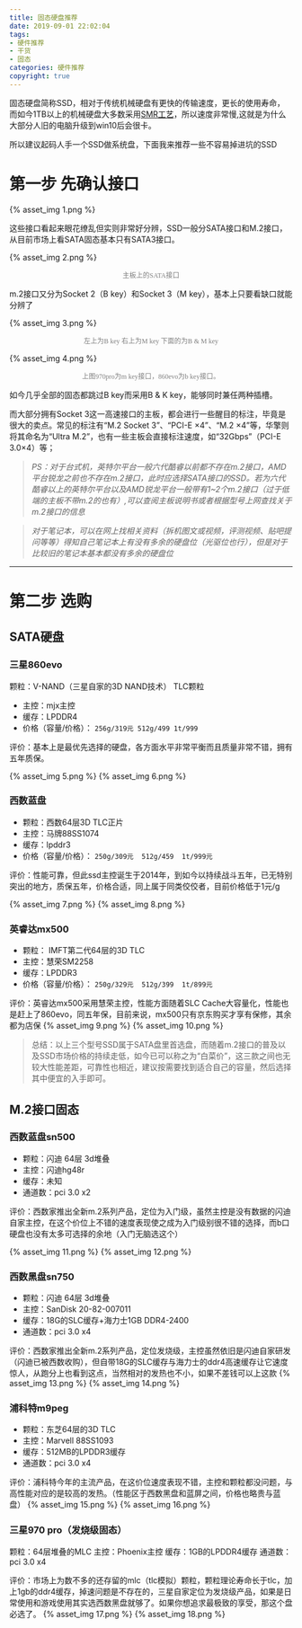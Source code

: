 ```yaml
---
title: 固态硬盘推荐
date: 2019-09-01 22:02:04
tags:
- 硬件推荐 
- 干货
- 固态
categories: 硬件推荐 
copyright: true
---
```


固态硬盘简称SSD，相对于传统机械硬盘有更快的传输速度，更长的使用寿命，而如今1TB以上的机械硬盘大多数采用[SMR工艺](https://laoyaoba.com/html/news/newsdetail?source=pc&news_id=724004)，所以速度非常慢,这就是为什么大部分人旧的电脑升级到win10后会很卡。

所以建议起码人手一个SSD做系统盘，下面我来推荐一些不容易掉进坑的SSD

<!-- more -->

# 第一步 先确认接口

{% asset_img 1.png %}

这些接口看起来眼花缭乱但实则非常好分辨，SSD一般分SATA接口和M.2接口，从目前市场上看SATA固态基本只有SATA3接口。

{% asset_img 2.png %}
<p style="text-align: center;">
    <span style="font-family: 微软雅黑, &quot;Microsoft YaHei&quot;; font-size: 12px; color: rgb(127, 127, 127);">主板上的SATA接口</span>
</p>

m.2接口又分为Socket 2（B key）和Socket 3（M key），基本上只要看缺口就能分辨了

{% asset_img 3.png %}
<p style="text-align: center;">
    <span style="font-family: 微软雅黑, &quot;Microsoft YaHei&quot;; font-size: 12px; color: rgb(127, 127, 127);">左上为B key 右上为M key 下面的为B &amp; M key</span>
</p>

{% asset_img 4.png %}
<p style="text-align: center;">
    <span style="font-family: 微软雅黑, &quot;Microsoft YaHei&quot;; font-size: 12px; color: rgb(127, 127, 127);">上图970pro为m key接口，860evo为b key接口。</span>
</p>

如今几乎全部的固态都跳过B key而采用B & K key，能够同时兼任两种插槽。

而大部分拥有Socket 3这一高速接口的主板，都会进行一些醒目的标注，毕竟是很大的卖点。常见的标注有“M.2 Socket 3”、“PCI-E ×4”、“M.2 ×4”等，华擎则将其命名为“Ultra M.2”，也有一些主板会直接标注速度，如“32Gbps”（PCI-E 3.0×4）等；

> *PS：对于台式机，英特尔平台一般六代酷睿以前都不存在m.2接口，AMD平台锐龙之前也不存在m.2接口，此时应选择SATA接口的SSD。若为六代酷睿以上的英特尔平台以及AMD锐龙平台一般带有1~2个m.2接口（过于低端的主板不带m.2的也有）,可以查阅主板说明书或者根据型号上网查找关于m.2接口的信息*

> *对于笔记本，可以在网上找相关资料（拆机图文或视频，评测视频、贴吧提问等等）得知自己笔记本上有没有多余的硬盘位（光驱位也行），但是对于比较旧的笔记本基本都没有多余的硬盘位*

---

# 第二步 选购

## SATA硬盘

### 三星860evo
颗粒：V-NAND（三星自家的3D NAND技术） TLC颗粒
* 主控：mjx主控
* 缓存：LPDDR4
* 价格（容量/价格）：
`256g/319元 512g/499 1t/999`

评价：基本上是最优先选择的硬盘，各方面水平非常平衡而且质量非常不错，拥有五年质保。

{% asset_img 5.png %}
{% asset_img 6.png %}

###	西数蓝盘
* 颗粒：西数64层3D TLC正片
* 主控：马牌88SS1074
* 缓存：lpddr3
* 价格（容量/价格）：
`250g/309元  512g/459  1t/999元`

评价：性能可靠，但此ssd主控诞生于2014年，到如今以持续战斗五年，已无特别突出的地方，质保五年，价格合适，同上属于同类佼佼者，目前价格低于1元/g

{% asset_img 7.png %}
{% asset_img 8.png %}

### 英睿达mx500
* 颗粒： IMFT第二代64层的3D TLC
* 主控：慧荣SM2258
* 缓存：LPDDR3
* 价格（容量/价格）：
`250g/329元  512g/399  1t/899元`

评价：英睿达mx500采用慧荣主控，性能方面随着SLC Cache大容量化，性能也是赶上了860evo，同五年保，目前来说，mx500只有京东购买才享有保修，其余都为店保
{% asset_img 9.png %}
{% asset_img 10.png %}

> 总结：以上三个型号SSD属于SATA盘里首选盘，而随着m.2接口的普及以及SSD市场价格的持续走低，如今已可以称之为“白菜价”，这三款之间也无较大性能差距，可靠性也相近，建议按需要找到适合自己的容量，然后选择其中便宜的入手即可。

## M.2接口固态

### 西数蓝盘sn500
* 颗粒：闪迪 64层 3d堆叠
* 主控：闪迪hg48r
* 缓存：未知
* 通道数：pci 3.0 x2

评价：西数家推出全新m.2系列产品，定位为入门级，虽然主控是没有数据的闪迪自家主控，在这个价位上不错的速度表现使之成为入门级别很不错的选择，而b口硬盘也没有太多可选择的余地（入门无脑选这个）

{% asset_img 11.png %}
{% asset_img 12.png %}

### 西数黑盘sn750
* 颗粒：闪迪 64层 3d堆叠
* 主控：SanDisk 20-82-007011
* 缓存：18G的SLC缓存+海力士1GB DDR4-2400
* 通道数：pci 3.0 x4
 
评价：西数家推出全新m.2系列产品，定位发烧级，主控虽然依旧是闪迪自家研发（闪迪已被西数收购），但自带18G的SLC缓存与海力士的ddr4高速缓存让它速度惊人，从跑分上也看到这点，当然相对的发热也不小，如果不差钱可以上这款
{% asset_img 13.png %}
{% asset_img 14.png %}

### 浦科特m9peg
* 颗粒：东芝64层的3D TLC
* 主控：Marvell 88SS1093
* 缓存：512MB的LPDDR3缓存
* 通道数：pci 3.0 x4

评价：浦科特今年的主流产品，在这价位速度表现不错，主控和颗粒都没问题，与高性能对应的是较高的发热。（性能区于西数黑盘和蓝屏之间，价格也略贵与蓝盘）
{% asset_img 15.png %}
{% asset_img 16.png %}

### 三星970 pro（发烧级固态）
颗粒：64层堆叠的MLC
主控：Phoenix主控
缓存：1GB的LPDDR4缓存
通道数：pci 3.0 x4

评价：市场上为数不多的还存留的mlc（tlc模拟）颗粒，颗粒理论寿命长于tlc，加上1gb的ddr4缓存，掉速问题是不存在的，三星自家定位为发烧级产品，如果是日常使用和游戏使用其实选西数黑盘就够了。如果你想追求最极致的享受，那这个盘必选了。
{% asset_img 17.png %}
{% asset_img 18.png %}
